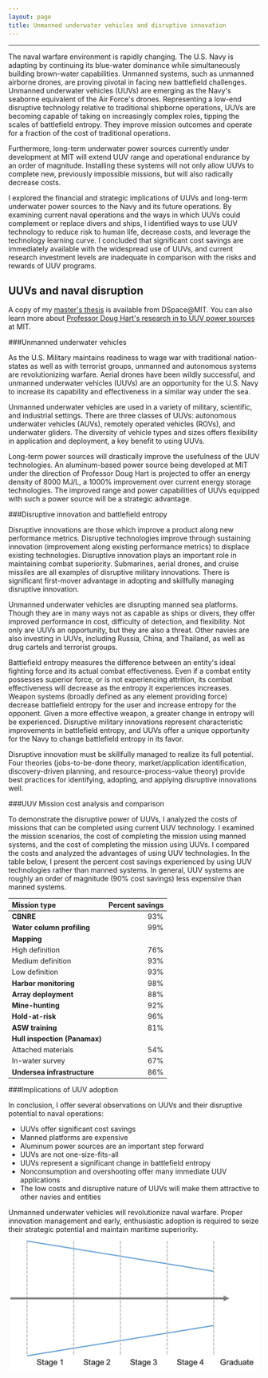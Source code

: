 ```yaml
---
layout: page
title: Unmanned underwater vehicles and disruptive innovation
---
```


***

The naval warfare environment is rapidly changing. The U.S. Navy is adapting by continuing its blue-water dominance while simultaneously building brown-water capabilities. Unmanned systems, such as unmanned airborne drones, are proving pivotal in facing new battlefield challenges. Unmanned underwater vehicles (UUVs) are emerging as the Navy's seaborne equivalent of the Air Force's drones. Representing a low-end disruptive technology relative to traditional shipborne operations, UUVs are becoming capable of taking on increasingly complex roles, tipping the scales of battlefield entropy. They improve mission outcomes and operate for a fraction of the cost of traditional operations.

Furthermore, long-term underwater power sources currently under development at MIT will extend UUV range and operational endurance by an order of magnitude. Installing these systems will not only allow UUVs to complete new, previously impossible missions, but will also radically decrease costs.

I explored the financial and strategic implications of UUVs and long-term underwater power sources to the Navy and its future operations. By examining current naval operations and the ways in which UUVs could complement or replace divers and ships, I identified ways to use UUV technology to reduce risk to human life, decrease costs, and leverage the technology learning curve. I concluded that significant cost savings are immediately available with the widespread use of UUVs, and current research investment levels are inadequate in comparison with the risks and rewards of UUV programs.

## UUVs and naval disruption

A copy of my [master's thesis](https://dspace.mit.edu/bitstream/handle/1721.1/87959/880676433-MIT.pdf?sequence=2) is available from DSpace@MIT. You can also learn more about [Professor Doug Hart's research in to UUV power sources](https://www.ll.mit.edu/news/NovelUUV.html) at MIT.

###Unmanned underwater vehicles

As the U.S. Military maintains readiness to wage war with traditional nation-states as well as with terrorist groups, unmanned and autonomous systems are revolutionizing warfare. Aerial drones have been wildly successful, and unmanned underwater vehicles (UUVs) are an opportunity for the U.S. Navy to increase its capability and effectiveness in a similar way under the sea.

Unmanned underwater vehicles are used in a variety of military, scientific, and industrial settings. There are three classes of UUVs: autonomous underwater vehicles (AUVs), remotely operated vehicles (ROVs), and underwater gliders. The diversity of vehicle types and sizes offers flexibility in application and deployment, a key benefit to using UUVs.

Long-term power sources will drastically improve the usefulness of the UUV technologies. An aluminum-based power source being developed at MIT under the direction of Professor Doug Hart is projected to offer an energy density of 8000 MJ/L, a 1000% improvement over current energy storage technologies. The improved range and power capabilities of UUVs equipped with such a power source will be a strategic advantage.

###Disruptive innovation and battlefield entropy

Disruptive innovations are those which improve a product along new performance metrics. Disruptive technologies improve through sustaining innovation (improvement along existing performance metrics) to displace existing technologies. Disruptive innovation plays an important role in maintaining combat superiority. Submarines, aerial drones, and cruise missiles are all examples of disruptive military innovations. There is significant first-mover advantage in adopting and skillfully managing disruptive innovation.

Unmanned underwater vehicles are disrupting manned sea platforms. Though they are in many ways not as capable as ships or divers, they offer improved performance in cost, difficulty of detection, and flexibility. Not only are UUVs an opportunity, but they are also a threat. Other navies are also investing in UUVs, including Russia, China, and Thailand, as well as drug cartels and terrorist groups.

Battlefield entropy measures the difference between an entity's ideal fighting force and its actual combat effectiveness. Even if a combat entity possesses superior force, or is not experiencing attrition, its combat effectiveness will decrease as the entropy it experiences increases. Weapon systems (broadly defined as any element providing force) decrease battlefield entropy for the user and increase entropy for the opponent. Given a more effective weapon, a greater change in entropy will be experienced. Disruptive military innovations represent characteristic improvements in battlefield entropy, and UUVs offer a unique opportunity for the Navy to change battlefield entropy in its favor.

Disruptive innovation must be skillfully managed to realize its full potential. Four theories (jobs-to-be-done theory, market/application identification, discovery-driven planning, and resource-process-value theory) provide best practices for identifying, adopting, and applying disruptive innovations well.

###UUV Mission cost analysis and comparison

To demonstrate the disruptive power of UUVs, I analyzed the costs of missions that can be completed using current UUV technology. I examined the mission scenarios, the cost of completing the mission using manned systems, and the cost of completing the mission using UUVs. I compared the costs and analyzed the advantages of using UUV technologies. In the table below, I present the percent cost savings experienced by using UUV technologies rather than manned systems. In general, UUV systems are roughly an order of magnitude (90% cost savings) less expensive than manned systems.

Mission type | Percent savings
:--- | ---:
**CBNRE** | 93%
**Water column profiling** | 99%
**Mapping** |
  High definition | 76%
  Medium definition | 93%
  Low definition | 93%
**Harbor monitoring** | 98%
**Array deployment** | 88%
**Mine-hunting** | 92%
**Hold-at-risk** | 96%
**ASW training** | 81%
**Hull inspection (Panamax)** |  
  Attached materials | 54%
  In-water survey | 67%
**Undersea infrastructure** | 86%

###Implications of UUV adoption

In conclusion, I offer several observations on UUVs and their disruptive potential to naval operations:

+ UUVs offer significant cost savings
+ Manned platforms are expensive
+ Aluminum power sources are an important step forward
+ UUVs are not one-size-fits-all
+ UUVs represent a significant change in battlefield entropy
+ Nonconsumption and overshooting offer many immediate UUV applications
+ The low costs and disruptive nature of UUVs will make them attractive to other navies and entities

Unmanned underwater vehicles will revolutionize naval warfare. Proper innovation management and early, enthusiastic adoption is required to seize their strategic potential and maintain maritime superiority.

<p align="center">
<img src="/images/2015-12-10-img-funnel.png" alt="It was a funnel. With stuff in it." width="500">
</p>
